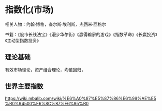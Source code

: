 # 指数化(市场)

相关人物：约翰·博格，查尔斯·埃利斯，杰西米·西格尔

书籍：《股市长线法宝》《漫步华尔街》《赢得输家的游戏》《指数革命》《长赢投资》《主动型指数投资》

## 理论基础

有效市场理论，资产组合理论，均值回归，

## 世界主要指数

https://wiki.mbalib.com/wiki/%E6%A0%87%E5%87%86%E6%99%AE%E5%B0%94500%E6%8C%87%E6%95%B0

